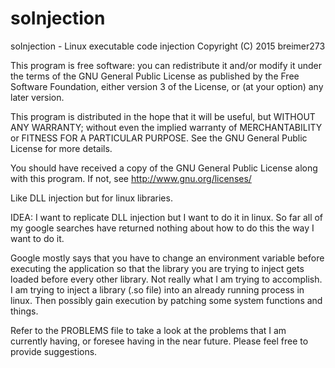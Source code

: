 soInjection
===========
soInjection - Linux executable code injection
Copyright (C) 2015  breimer273

This program is free software: you can redistribute it and/or modify
it under the terms of the GNU General Public License as published by
the Free Software Foundation, either version 3 of the License, or
(at your option) any later version.

This program is distributed in the hope that it will be useful,
but WITHOUT ANY WARRANTY; without even the implied warranty of
MERCHANTABILITY or FITNESS FOR A PARTICULAR PURPOSE.  See the
GNU General Public License for more details.

You should have received a copy of the GNU General Public License
along with this program.  If not, see <http://www.gnu.org/licenses/>

Like DLL injection but for linux libraries.

IDEA:
I want to replicate DLL injection but I want to do it in linux. So far all of my google
searches have returned nothing about how to do this the way I want to do it.

Google mostly says that you have to change an environment variable before executing
the application so that the library you are trying to inject gets loaded before every
other library. Not really what I am trying to accomplish. I am trying to inject
a library (.so file) into an already running process in linux. Then possibly gain execution
by patching some system functions and things.

Refer to the PROBLEMS file to take a look at the problems that I am currently having, or
foresee having in the near future. Please feel free to provide suggestions.

